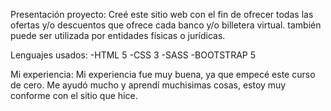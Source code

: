 Presentación proyecto: 
Creé este sitio web con el fin de ofrecer todas las ofertas y/o descuentos que ofrece cada banco y/o billetera virtual. también puede ser utilizada por entidades físicas o jurídicas.

Lenguajes usados: 
-HTML 5
-CSS 3
-SASS
-BOOTSTRAP 5 

Mi experiencia:
Mi experiencia fue muy buena, ya que empecé este curso de cero. Me ayudó mucho y aprendí muchisimas cosas, estoy muy conforme con el sitio que hice.
